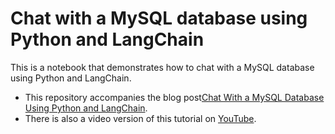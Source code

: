# Chat with a MySQL database using Python and LangChain

This is a notebook that demonstrates how to chat with a MySQL database using Python and LangChain. 

- This repository accompanies the blog post[Chat With a MySQL Database Using Python and LangChain](https://alejandro-ao.com/chat-with-mysql-using-python-and-langchain/).
- There is also a video version of this tutorial on [YouTube](https://youtu.be/9ccl1_Wu24Q).